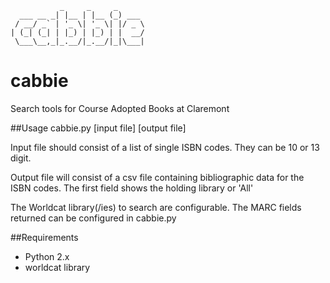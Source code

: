 ```
           _     _     _      
  ___ __ _| |__ | |__ (_) ___ 
 / __/ _` | '_ \| '_ \| |/ _ \
| (_| (_| | |_) | |_) | |  __/
 \___\__,_|_.__/|_.__/|_|\___|
```
# cabbie
Search tools for Course Adopted Books at Claremont

##Usage
cabbie.py [input file] [output file]

Input file should consist of a list of single ISBN codes.  They can be 10 or 13 digit.

Output file will consist of a csv file containing bibliographic data for the ISBN codes. The first field shows the holding library or 'All'

The Worldcat library(/ies) to search are configurable. The MARC fields returned can be configured in cabbie.py

##Requirements
* Python 2.x
* worldcat library

